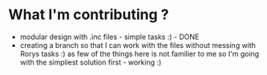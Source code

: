 # What I'm contributing ? 

 - modular design with .inc files - simple tasks :) - DONE 
 - creating a branch so that I can work with the files without messing with Rorys tasks :) as few of the things here is not familier to me so I'm going with  the simpliest solution first - working :) 
